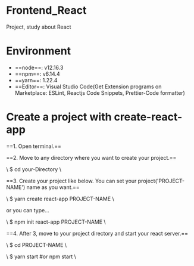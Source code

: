 # Frontend_React
Project, study about React

# Environment
* ==node==: v12.16.3
* ==npm==: v6.14.4
* ==yarn==: 1.22.4
* ==Editor==: Visual Studio Code(Get Extension programs on Marketplace: ESLint, Reactjs Code Snippets, Prettier-Code formatter)


# Create a project with create-react-app
==1. Open terminal.==


==2. Move to any directory where you want to create your project.==
    
   \ $ cd your-Directory \


==3. Create your project like below. You can set your project('PROJECT-NAME') name as you want.==
    
   \ $ yarn create react-app PROJECT-NAME \
    
   or you can type...
    
   \ $ npm init react-app PROJECT-NAME \
    
    
==4. After 3, move to your project directory and start your react server.==
    
   \ $ cd PROJECT-NAME \
    
   \ $ yarn start #or npm start \
